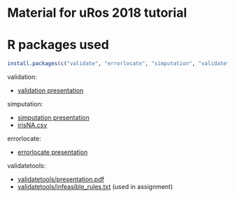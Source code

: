 # Material for uRos 2018 tutorial

# R packages used

```r
install.packages(c("validate", "errorlocate", "simputation", "validatetools"),dependencies = TRUE))
```

validation:

- [validation presentation](./validation/presentation.pdf)

simputation:

- [simputation presentation](./simputation/presentation.pdf)
- [irisNA.csv](https://raw.githubusercontent.com/data-cleaning/uRos2018_tutorial/master/simputation/irisNA.csv)

errorlocate:

- [errorlocate presentation](./errorlocate/presentation.pdf)

validatetools: 

- [validatetools/presentation.pdf](./validatetools/presentation.pdf)
- [validatetools/infeasible_rules.txt](https://raw.githubusercontent.com/data-cleaning/uRos2018_tutorial/master/validatetools/infeasible_rules.txt) (used in assignment)
